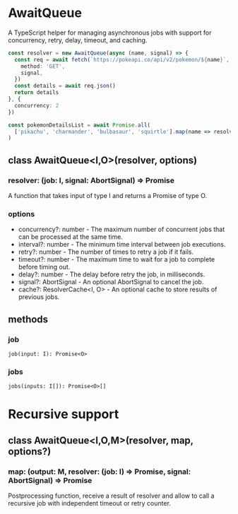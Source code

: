 # AwaitQueue

A TypeScript helper for managing asynchronous jobs with support for concurrency, retry, delay, timeout, and caching.

```ts
const resolver = new AwaitQueue(async (name, signal) => {
  const req = await fetch(`https://pokeapi.co/api/v2/pokemon/${name}`, {
    method: 'GET',
    signal,
  })
  const details = await req.json()
  return details
}, {
  concurrency: 2
})

const pokemonDetailsList = await Promise.all(
  ['pikachu', 'charmander', 'bulbasaur', 'squirtle'].map(name => resolver.job(name))
)
```

## class AwaitQueue<I,O>(resolver, options)

### resolver: (job: I, signal: AbortSignal) => Promise<O>
A function that takes input of type I and returns a Promise of type O.

### options
* concurrency?: number - The maximum number of concurrent jobs that can be processed at the same time.
* interval?: number - The minimum time interval between job executions.
* retry?: number - The number of times to retry a job if it fails.
* timeout?: number - The maximum time to wait for a job to complete before timing out.
* delay?: number - The delay before retry the job, in milliseconds.
* signal?: AbortSignal - An optional AbortSignal to cancel the job.
* cache?: ResolverCache<I, O> - An optional cache to store results of previous jobs.

## methods

### job
```job(input: I): Promise<O>```
### jobs
```jobs(inputs: I[]): Promise<O>[]```

# Recursive support
## class AwaitQueue<I,O,M>(resolver, map, options?)
### map: (output: M, resolver: (job: I) => Promise<O>, signal: AbortSignal) => Promise<O>
Postprocessing function, receive a result of resolver and allow to call a recursive job with independent timeout or retry counter.
